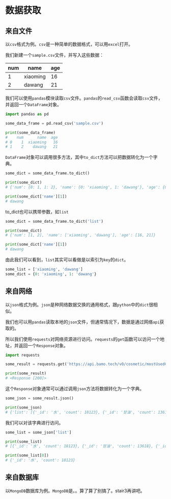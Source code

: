 # 数据获取

## 来自文件

以```csv```格式为例。```csv```是一种简单的数据格式，可以用```excel```打开。

我们新建一个```sample.csv```文件，并写入这些数据：

|num|name|age|
|-|-|-|
|1|xiaoming|16|
|2|dawang|21|

我们可以使用```pandas```模块读取```csv```文件。```pandas```的```read_csv```函数会读取```csv```文件，并返回一个```DataFrame```对象。

```python
import pandas as pd

some_data_frame = pd.read_csv('sample.csv')

print(some_data_frame)
#    num      name  age
# 0    1  xiaoming   16
# 1    2    dawang   21
```

```DataFrame```对象可以调用很多方法，其中```to_dict```方法可以把数据转化为一个字典。

```python
some_dict = some_data_frame.to_dict()

print(some_dict)
# {'num': {0: 1, 1: 2}, 'name': {0: 'xiaoming', 1: 'dawang'}, 'age': {0: 16, 1: 21}}

print(some_dict['name'][1])
# dawang
```

to_dict也可以携带参数，如```list```

```python
some_dict = some_data_frame.to_dict('list')

print(some_dict)
# {'num': [1, 2], 'name': ['xiaoming', 'dawang'], 'age': [16, 21]}

print(some_dict['name'][1])
# dawang
```

由此我们可以看到，```list```其实可以看做是以索引为```key```的```dict```。

```python
some_list = ['xiaoming', 'dawang']
some_dict = {0: 'xiaoming', 1: 'dawang'}
```

## 来自网络

以```json```格式为例。```json```是种网络数据交换的通用格式，跟```python```中的```dict```很相似。

我们也可以用```pandas```读取本地的```json```文件，但通常情况下，数据是通过网络```api```获取的。

所以我们使用```requests```对网络资源进行访问。```requests```的```get```函数可以访问一个地址，并返回一个```Response```对象。

```python
import requests

some_result = requests.get('https://api.bamo.tech/v0/cosmetic/mostUsedCF?top=5')

print(some_result)
# <Response [200]>
```

这个```Response```对象通常可以通过调用```json```方法将数据转化为一个字典。

```python
some_json = some_result.json()

print(some_json)
# {'list': [{'_id': '水', 'count': 18123}, {'_id': '甘油', 'count': 13618}, {'_id': '丁二醇', 'count': 11435}, {'_id': '苯氧乙醇', 'count': 11200}, {'_id': '(日用)香精', 'count': 8855}]}
```

我们可以对该字典进行访问。

```python
some_list = some_json['list']

print(some_list)
# [{'_id': '水', 'count': 18123}, {'_id': '甘油', 'count': 13618}, {'_id': '丁二醇', 'count': 11435}, {'_id': '苯氧乙醇', 'count': 11200}, {'_id': '(日用)香精', 'count': 8855}]

print(some_list[0])
# {'_id': '水', 'count': 18123}
```

## 来自数据库

以```MongoDB```数据库为例。```MongoDB```是。。算了算了别搞了。stair3再讲吧。